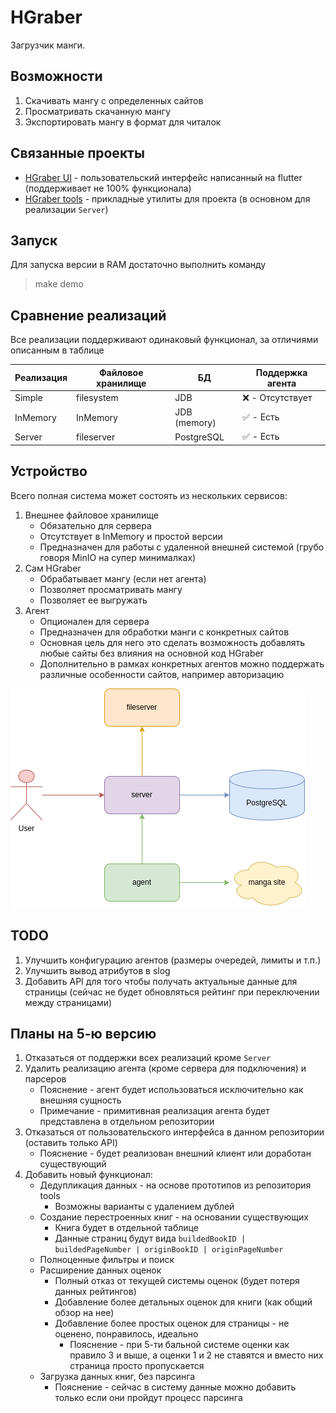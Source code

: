 # HGraber

Загрузчик манги.

## Возможности

1. Скачивать мангу с определенных сайтов
2. Просматривать скачанную мангу
3. Экспортировать мангу в формат для читалок

## Связанные проекты

- [HGraber UI](https://gitlab.com/gbh007/hgraber_ui) - пользовательский интерфейс написанный на flutter (поддерживает не 100% функционала)
- [HGraber tools](https://gitlab.com/gbh007/hgraber-tools) - прикладные утилиты для проекта (в основном для реализации `Server`)

## Запуск

Для запуска версии в RAM достаточно выполнить команду

> make demo

## Сравнение реализаций

Все реализации поддерживают одинаковый функционал, за отличиями описанным в таблице

| Реализация | Файловое хранилище | БД           | Поддержка агента |
| ---------- | ------------------ | ------------ | ---------------- |
| Simple     | filesystem         | JDB          | ❌ - Отсутствует |
| InMemory   | InMemory           | JDB (memory) | ✅ - Есть        |
| Server     | fileserver         | PostgreSQL   | ✅ - Есть        |

## Устройство

Всего полная система может состоять из нескольких сервисов:

1. Внешнее файловое хранилище
   - Обязательно для сервера
   - Отсутствует в InMemory и простой версии
   - Предназначен для работы с удаленной внешней системой (грубо говоря MinIO на супер минималках)
2. Сам HGraber
   - Обрабатывает мангу (если нет агента)
   - Позволяет просматривать мангу
   - Позволяет ее выгружать
3. Агент
   - Опционален для сервера
   - Предназначен для обработки манги с конкретных сайтов
   - Основная цель для него это сделать возможность добавлять любые сайты без влияния на основной код HGraber
   - Дополнительно в рамках конкретных агентов можно поддержать различные особенности сайтов, например авторизацию

![Схема сервера](server.drawio.png)

## TODO

1. Улучшить конфигурацию агентов (размеры очередей, лимиты и т.п.)
2. Улучшить вывод атрибутов в slog
3. Добавить API для того чтобы получать актуальные данные для страницы (сейчас не будет обновляться рейтинг при переключении между страницами)

## Планы на 5-ю версию

1. Отказаться от поддержки всех реализаций кроме `Server`
2. Удалить реализацию агента (кроме сервера для подключения) и парсеров
   - Пояснение - агент будет использоваться исключительно как внешняя сущность
   - Примечание - примитивная реализация агента будет представлена в отдельном репозитории
3. Отказаться от пользовательского интерфейса в данном репозитории (оставить только API)
   - Пояснение - будет реализован внешний клиент или доработан существующий
4. Добавить новый функционал:
   - Дедупликация данных - на основе прототипов из репозитория tools
     - Возможны варианты с удалением дублей
   - Создание перестроенных книг - на основании существующих
     - Книга будет в отдельной таблице
     - Данные страниц будут вида `buildedBookID | buildedPageNumber | originBookID | originPageNumber`
   - Полноценные фильтры и поиск
   - Расширение данных оценок
     - Полный отказ от текущей системы оценок (будет потеря данных рейтингов)
     - Добавление более детальных оценок для книги (как общий обзор на нее)
     - Добавление более простых оценок для страницы - не оценено, понравилось, идеально
       - Пояснение - при 5-ти бальной системе оценки как правило 3 и выше, а оценки 1 и 2 не ставятся и вместо них страница просто пропускается
   - Загрузка данных книг, без парсинга
     - Пояснение - сейчас в систему данные можно добавить только если они пройдут процесс парсинга
